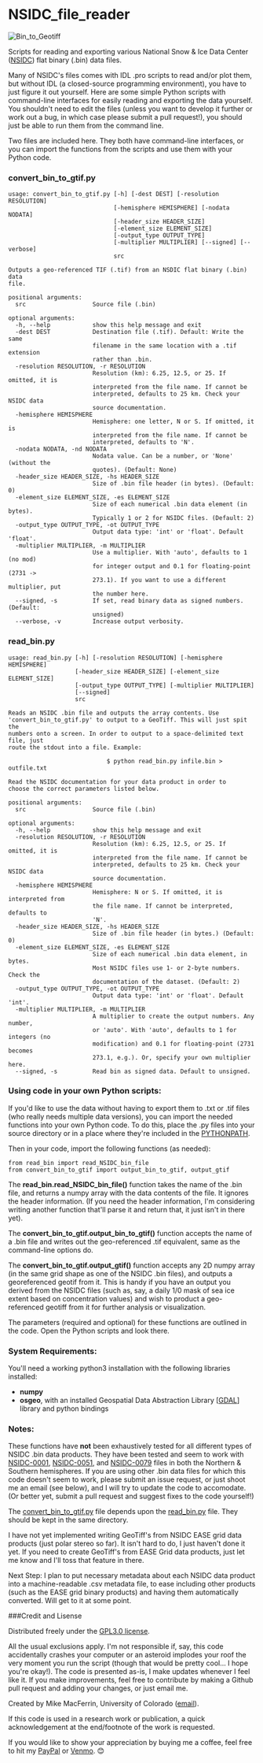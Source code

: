 # NSIDC_file_reader

![Bin_to_Geotiff](bin_to_tif_drawing.jpg)

Scripts for reading and exporting various National Snow &amp; Ice Data Center ([NSIDC](https://nsidc.org/)) flat binary (.bin) data files.

Many of NSIDC's files comes with IDL .pro scripts to read and/or plot them, but without IDL (a closed-source programming environment), you have to just figure it out yourself. Here are some simple Python scripts with command-line interfaces for easily reading and exporting the data yourself. You shouldn't need to edit the files (unless you want to develop it further or work out a bug, in which case please submit a pull request!), you should just be able to run them from the command line.

Two files are included here. They both have command-line interfaces, or you can import the functions from the scripts and use them with your Python code.

### convert_bin_to_gtif.py
    usage: convert_bin_to_gtif.py [-h] [-dest DEST] [-resolution RESOLUTION]
                                  [-hemisphere HEMISPHERE] [-nodata NODATA]
                                  [-header_size HEADER_SIZE]
                                  [-element_size ELEMENT_SIZE]
                                  [-output_type OUTPUT_TYPE]
                                  [-multiplier MULTIPLIER] [--signed] [--verbose]
                                  src
    
    Outputs a geo-referenced TIF (.tif) from an NSDIC flat binary (.bin) data
    file.
    
    positional arguments:
      src                   Source file (.bin)
    
    optional arguments:
      -h, --help            show this help message and exit
      -dest DEST            Destination file (.tif). Default: Write the same
                            filename in the same location with a .tif extension
                            rather than .bin.
      -resolution RESOLUTION, -r RESOLUTION
                            Resolution (km): 6.25, 12.5, or 25. If omitted, it is
                            interpreted from the file name. If cannot be
                            interpreted, defaults to 25 km. Check your NSIDC data
                            source documentation.
      -hemisphere HEMISPHERE
                            Hemisphere: one letter, N or S. If omitted, it is
                            interpreted from the file name. If cannot be
                            interpreted, defaults to 'N'.
      -nodata NODATA, -nd NODATA
                            Nodata value. Can be a number, or 'None' (without the
                            quotes). (Default: None)
      -header_size HEADER_SIZE, -hs HEADER_SIZE
                            Size of .bin file header (in bytes). (Default: 0)
      -element_size ELEMENT_SIZE, -es ELEMENT_SIZE
                            Size of each numerical .bin data element (in bytes).
                            Typically 1 or 2 for NSIDC files. (Default: 2)
      -output_type OUTPUT_TYPE, -ot OUTPUT_TYPE
                            Output data type: 'int' or 'float'. Default 'float'.
      -multiplier MULTIPLIER, -m MULTIPLIER
                            Use a multiplier. With 'auto', defaults to 1 (no mod)
                            for integer output and 0.1 for floating-point (2731 ->
                            273.1). If you want to use a different multiplier, put
                            the number here.
      --signed, -s          If set, read binary data as signed numbers. (Default:
                            unsigned)
      --verbose, -v         Increase output verbosity.

### read_bin.py
    usage: read_bin.py [-h] [-resolution RESOLUTION] [-hemisphere HEMISPHERE]
                       [-header_size HEADER_SIZE] [-element_size ELEMENT_SIZE]
                       [-output_type OUTPUT_TYPE] [-multiplier MULTIPLIER]
                       [--signed]
                       src
    
    Reads an NSIDC .bin file and outputs the array contents. Use
    'convert_bin_to_gtif.py' to output to a GeoTiff. This will just spit the
    numbers onto a screen. In order to output to a space-delimited text file, just
    route the stdout into a file. Example: 
    
                                $ python read_bin.py infile.bin > outfile.txt
    
    Read the NSIDC documentation for your data product in order to
    choose the correct parameters listed below.
    
    positional arguments:
      src                   Source file (.bin)
    
    optional arguments:
      -h, --help            show this help message and exit
      -resolution RESOLUTION, -r RESOLUTION
                            Resolution (km): 6.25, 12.5, or 25. If omitted, it is
                            interpreted from the file name. If cannot be
                            interpreted, defaults to 25 km. Check your NSIDC data
                            source documentation.
      -hemisphere HEMISPHERE
                            Hemisphere: N or S. If omitted, it is interpreted from
                            the file name. If cannot be interpreted, defaults to
                            'N'.
      -header_size HEADER_SIZE, -hs HEADER_SIZE
                            Size of .bin file header (in bytes.) (Default: 0)
      -element_size ELEMENT_SIZE, -es ELEMENT_SIZE
                            Size of each numerical .bin data element, in bytes.
                            Most NSIDC files use 1- or 2-byte numbers. Check the
                            documentation of the dataset. (Default: 2)
      -output_type OUTPUT_TYPE, -ot OUTPUT_TYPE
                            Output data type: 'int' or 'float'. Default 'int'.
      -multiplier MULTIPLIER, -m MULTIPLIER
                            A multiplier to create the output numbers. Any number,
                            or 'auto'. With 'auto', defaults to 1 for integers (no
                            modification) and 0.1 for floating-point (2731 becomes
                            273.1, e.g.). Or, specify your own multiplier here.
      --signed, -s          Read bin as signed data. Default to unsigned.

### Using code in your own Python scripts:

If you'd like to use the data without having to export them to .txt or .tif files (who really needs multiple data versions), you can import the needed functions into your own Python code. To do this, place the .py files into your source directory or in a place where they're included in the [PYTHONPATH](https://bic-berkeley.github.io/psych-214-fall-2016/using_pythonpath.html).

Then in your code, import the following functions (as needed):

    from read_bin import read_NSIDC_bin_file
    from convert_bin_to_gtif import output_bin_to_gtif, output_gtif

The **read_bin.read_NSIDC_bin_file()** function takes the name of the .bin file, and returns a numpy array with the data contents of the file. It ignores the header information. (If you need the header information, I'm considering writing another function that'll parse it and return that, it just isn't in there yet).

The **convert_bin_to_gtif.output_bin_to_gtif()** function accepts the name of a .bin file and writes out the geo-referenced .tif equivalent, same as the command-line options do.

The **convert_bin_to_gtif.output_gtif()** function accepts any 2D numpy array (in the same grid shape as one of the NSIDC .bin files), and outputs a georeferenced geotif from it. This is handy if you have an output you derived from the NSIDC files (such as, say, a daily 1/0 mask of sea ice extent based on concentration values) and wish to product a geo-referenced geotiff from it for further analysis or visualization.

The parameters (required and optional) for these functions are outlined in the code. Open the Python scripts and look there.


### System Requirements:

You'll need a working python3 installation with the following libraries installed:

  * **numpy**
  * **osgeo**, with an installed Geospatial Data Abstraction Library [[GDAL](https://pypi.org/project/GDAL/)] library and python bindings

### Notes:

These functions have **not** been exhaustively tested for all different types of NSIDC .bin data products. They have been tested and seem to work with [NSIDC-0001](https://nsidc.org/data/NSIDC-0001/), [NSIDC-0051](https://nsidc.org/data/nsidc-0051), and [NSIDC-0079](https://nsidc.org/data/nsidc-0079) files in both the Northern & Southern hemispheres. If you are using other .bin data files for which this code doesn't seem to work, please submit an issue request, or just shoot me an email (see below), and I will try to update the code to accomodate. (Or better yet, submit a pull request and suggest fixes to the code yourself!)

The [convert_bin_to_gtif.py](#convert_bin_to_gtifpy) file depends upon the [read_bin.py](#read_binpy) file. They should be kept in the same directory.

I have not yet implemented writing GeoTiff's from NSIDC EASE grid data products (just polar stereo so far). It isn't hard to do, I just haven't done it yet. If you need to create GeoTiff's from EASE Grid data products, just let me know and I'll toss that feature in there.

Next Step: I plan to put necessary metadata about each NSIDC data product into a machine-readable .csv metadata file, to ease including other products (such as the EASE grid binary products) and having them automatically converted. Will get to it at some point.

###Credit and Lisense

Distributed freely under the [GPL3.0 license](https://www.gnu.org/licenses/gpl-3.0.en.html).

All the usual exclusions apply. I'm not responsible if, say, this code accidentally crashes your computer or an asteroid implodes your roof the very moment you run the script (though that would be pretty cool... I hope you're okay!). The code is presented as-is, I make updates whenever I feel like it. If you make improvements, feel free to contribute by making a Github pull request and adding your changes, or just email me.

Created by Mike MacFerrin, University of Colorado ([email](mailto:michael.macferrin@colorado.edu)).

If this code is used in a research work or publication, a quick acknowledgement at the end/footnote of the work is requested.

If you would like to show your appreciation by buying me a coffee, feel free to hit my [PayPal](https://paypal.me/MikeMacFerrin) or [Venmo](http://www.venmo.com/Mike-MacFerrin). :blush:
